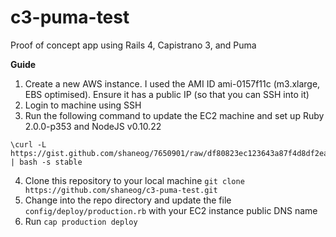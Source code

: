 # c3-puma-test
Proof of concept app using Rails 4, Capistrano 3, and Puma

**Guide**

1. Create a new AWS instance. I used the AMI ID ami-0157f11c (m3.xlarge, EBS optimised). Ensure it has a public IP (so that you can SSH into it)
2. Login to machine using SSH
3. Run the following command to update the EC2 machine and set up Ruby 2.0.0-p353 and NodeJS v0.10.22
```
\curl -L https://gist.github.com/shaneog/7650901/raw/df80823ec123643a87f4d8df2eaf684a27799c19/aws.sh | bash -s stable
```
4. Clone this repository to your local machine `git clone https://github.com/shaneog/c3-puma-test.git`
5. Change into the repo directory and update the file `config/deploy/production.rb` with your EC2 instance public DNS name
6. Run `cap production deploy`

